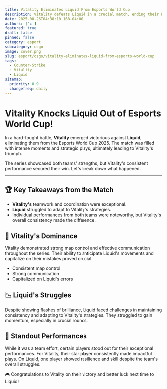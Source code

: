```yaml
---
title: Vitality Eliminates Liquid From Esports World Cup
description: Vitality defeats Liquid in a crucial match, ending their Esports World Cup run.
date: 2025-08-26T04:38:10.168-04:00
authors: ['c']
featured: true
draft: false
pinned: false
category: esport
subcategory: csgo
image: cover.png
slug: esport/csgo/vitality-eliminates-liquid-from-esports-world-cup
tags:
  - Counter-Strike
  - Vitality
  - Liquid
sitemap:
  priority: 0.9
  changefreq: daily
---
```


# **Vitality** Knocks **Liquid** Out of Esports World Cup!

In a hard-fought battle, **Vitality** emerged victorious against **Liquid**, eliminating them from the Esports World Cup 2025. The match was filled with intense moments and strategic plays, ultimately leading to Vitality's triumph.

The series showcased both teams' strengths, but Vitality's consistent performance secured their win. Let's break down what happened.

---

## 🏆 Key Takeaways from the Match

-   **Vitality's** teamwork and coordination were exceptional.
-   **Liquid** struggled to adapt to Vitality's strategies.
-   Individual performances from both teams were noteworthy, but Vitality's overall consistency made the difference.

## 💪 Vitality's Dominance

Vitality demonstrated strong map control and effective communication throughout the series. Their ability to anticipate Liquid's movements and capitalize on their mistakes proved crucial.

-   Consistent map control
-   Strong communication
-   Capitalized on Liquid's errors

## 📉 Liquid's Struggles

Despite showing flashes of brilliance, Liquid faced challenges in maintaining consistency and adapting to Vitality's strategies. They struggled to gain momentum, especially in crucial rounds.

## 🌟 Standout Performances

While it was a team effort, certain players stood out for their exceptional performances. For Vitality, their star player consistently made impactful plays. On Liquid, one player showed resilience and skill despite the team's overall struggles.

🎮 Congratulations to Vitality on their victory and better luck next time to Liquid!